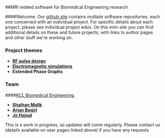 

##MRI related software for Biomedical Engineering research

####Welcome. Our [github site](https://github.com/mriphysics) contains multiple software repositories, each one concerned with an individual project. For specific details about each project, please see individual project wikis. On this mini-site you can find additional details on these and future projects, with links to author pages and other stuff we're working on.


### Project themes

* [**RF pulse design**](rfpulsedes.html)
* [**Electromagnetic simulations**](emsims.html)
* **Extended Phase Graphs**

### Team

####[KCL Biomedical Engineering:](http://www.kcl.ac.uk/lsm/research/divisions/imaging/departments/biomedengineering/index.aspx)

* [**Shaihan Malik**](https://kclpure.kcl.ac.uk/portal/shaihan.malik.html)
* [**Arian Beqiri**](https://kclpure.kcl.ac.uk/portal/en/persons/arian-beqiri%28b55341e1-1398-4feb-bf64-b37876b82c88%29.html)
* [**Jo Hajnal**](https://kclpure.kcl.ac.uk/portal/jo.hajnal.html)

This is a work in progress, so updates will come regularly. Please contact us (details available on user pages linked above) if you have any requests
